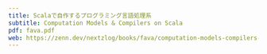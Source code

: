 ```yaml
---
title: Scalaで自作するプログラミング言語処理系
subtitle: Computation Models & Compilers on Scala
pdf: fava.pdf
web: https://zenn.dev/nextzlog/books/fava/computation-models-compilers-on-scala
---
```

